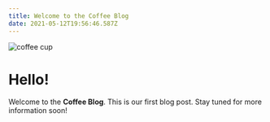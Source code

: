 ```yaml
---
title: Welcome to the Coffee Blog
date: 2021-05-12T19:56:46.587Z
---
```

![coffee cup](/img/cupofcoffeea.jpg "A delicious cup of coffee")

# Hello!

Welcome to the **Coffee Blog**.  This is our first blog post.  Stay tuned for more information soon!